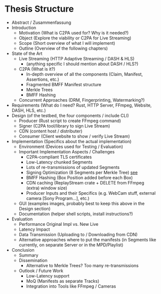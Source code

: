 # Thesis Structure

- Abstract / Zusammenfassung
- Introduction
  - Motivation (What is C2PA used for? Why is it needed?)
  - Object (Explore the viability or C2PA for Live Streaming)
  - Scope (Short overview of what I will implement)
  - Outline (Overview of the following chapters)
- State of the Art
  - Live Streaming (HTTP Adaptive Streaming / DASH & HLS)
    - (anything specific I should mention about DASH / HLS?)
  - C2PA (What is it?)
    - In-depth overview of all the components (Claim, Manifest, Assertions, etc.)
    - Fragmented BMFF Manifest structure
    - Merkle Trees
    - BMFF Hashing
  - Concurrent Approaches (DRM, Fingerprinting, Watermarking?)
- Requirements (What do I need? Rust, HTTP Server, FFmpeg, Website, DASH, HLS, etc.)
- Design (of the testbed, the four components / include CLI)
  - Producer (Rust script to create FFmpeg command)
  - Signer (C2PA tool/library to sign Live Stream)
  - CDN (content host / distributer)
  - Consumer (Client website to show / verify Live Stream)
- Implementation (Specifics about the actual implementation)
  - Environment (Devices used for Testing / Evaluation)
  - Important Implementation Aspects / Challenges
    - C2PA-compliant TLS certificates
    - Low-Latency chunked Segments
    - Lots of re-transmissions of updated Segments
    - Signing Optimization (8 Segments per Merkle Tree) [see](/thesis/notes.md)
    - BMFF Hashing (Box Position added before each Box)
    - CDN caching (ReplayStream crate + DELETE from FFmpeg (extra) window size)
    - Producer Inputs and their Specifics (e.g. WebCam stuff, external camera [Sony Program...], etc.)
  - GUI (examples images, probably best to keep this above in the Design section)
  - Documentation (helper shell scripts, install instructions?)
- Evaluation
  - Performance Original Impl vs. New Live
  - Latency Impact
  - Data Transmission (Uploading to / Downloading from CDN)
  - Alternative approaches where to put the manifests (in Segments like currently, on separate Server or in the MPD/Playlist)
- Conclusion
  - Summary
  - Dissemination
    - Alternative to Merkle Trees? Too many re-transmissions
  - Outlook / Future Work
    - Low-Latency support
    - MoQ (Manifests as separate Tracks)
    - Integration into Tools like FFmpeg / Cameras
